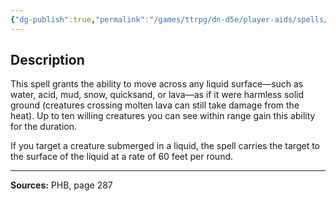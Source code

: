 ```yaml
---
{"dg-publish":true,"permalink":"/games/ttrpg/dn-d5e/player-aids/spells/level-3/water-walk/","tags":["TTRPG/DND/5e","verbal","somatic","material","ritual","Spell"],"noteIcon":""}
---
```



## Description
This spell grants the ability to move across any liquid surface—such as water, acid, mud, snow, quicksand, or lava—as if it were harmless solid ground (creatures crossing molten lava can still take damage from the heat).
Up to ten willing creatures you can see within range gain this ability for the duration.

If you target a creature submerged in a liquid, the spell carries the target to the surface of the liquid at a rate of 60 feet per round.

---

**Sources:** PHB, page 287
